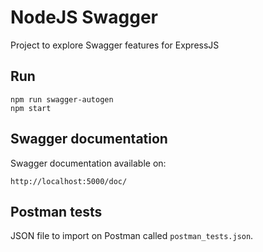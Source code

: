 # NodeJS Swagger
Project to explore Swagger features for ExpressJS

## Run
```
npm run swagger-autogen
npm start
```

## Swagger documentation
Swagger documentation available on:
```
http://localhost:5000/doc/
```

## Postman tests
JSON file to import on Postman called `postman_tests.json`.
